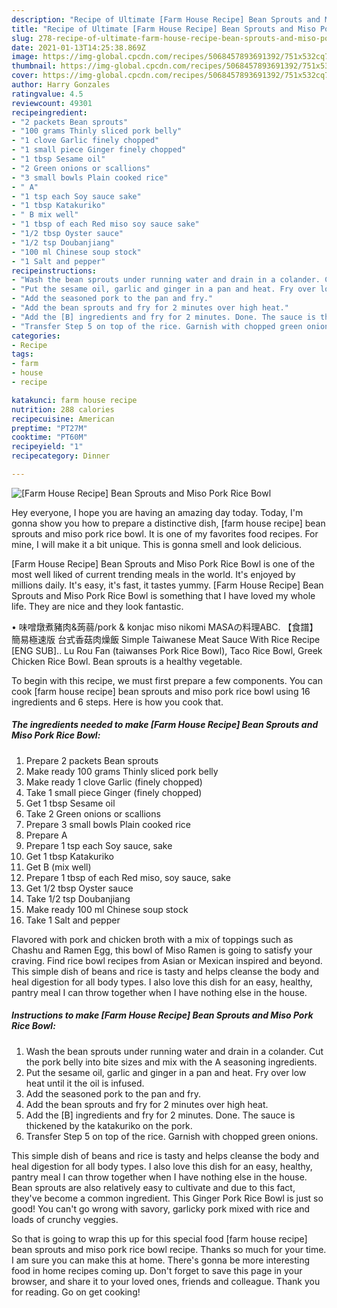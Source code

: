 ```yaml
---
description: "Recipe of Ultimate [Farm House Recipe] Bean Sprouts and Miso Pork Rice Bowl"
title: "Recipe of Ultimate [Farm House Recipe] Bean Sprouts and Miso Pork Rice Bowl"
slug: 278-recipe-of-ultimate-farm-house-recipe-bean-sprouts-and-miso-pork-rice-bowl
date: 2021-01-13T14:25:38.869Z
image: https://img-global.cpcdn.com/recipes/5068457893691392/751x532cq70/farm-house-recipe-bean-sprouts-and-miso-pork-rice-bowl-recipe-main-photo.jpg
thumbnail: https://img-global.cpcdn.com/recipes/5068457893691392/751x532cq70/farm-house-recipe-bean-sprouts-and-miso-pork-rice-bowl-recipe-main-photo.jpg
cover: https://img-global.cpcdn.com/recipes/5068457893691392/751x532cq70/farm-house-recipe-bean-sprouts-and-miso-pork-rice-bowl-recipe-main-photo.jpg
author: Harry Gonzales
ratingvalue: 4.5
reviewcount: 49301
recipeingredient:
- "2 packets Bean sprouts"
- "100 grams Thinly sliced pork belly"
- "1 clove Garlic finely chopped"
- "1 small piece Ginger finely chopped"
- "1 tbsp Sesame oil"
- "2 Green onions or scallions"
- "3 small bowls Plain cooked rice"
- " A"
- "1 tsp each Soy sauce sake"
- "1 tbsp Katakuriko"
- " B mix well"
- "1 tbsp of each Red miso soy sauce sake"
- "1/2 tbsp Oyster sauce"
- "1/2 tsp Doubanjiang"
- "100 ml Chinese soup stock"
- "1 Salt and pepper"
recipeinstructions:
- "Wash the bean sprouts under running water and drain in a colander. Cut the pork belly into bite sizes and mix with the A seasoning ingredients."
- "Put the sesame oil, garlic and ginger in a pan and heat. Fry over low heat until it the oil is infused."
- "Add the seasoned pork to the pan and fry."
- "Add the bean sprouts and fry for 2 minutes over high heat."
- "Add the [B] ingredients and fry for 2 minutes. Done. The sauce is thickened by the katakuriko on the pork."
- "Transfer Step 5 on top of the rice. Garnish with chopped green onions."
categories:
- Recipe
tags:
- farm
- house
- recipe

katakunci: farm house recipe 
nutrition: 288 calories
recipecuisine: American
preptime: "PT27M"
cooktime: "PT60M"
recipeyield: "1"
recipecategory: Dinner

---
```



![[Farm House Recipe] Bean Sprouts and Miso Pork Rice Bowl](https://img-global.cpcdn.com/recipes/5068457893691392/751x532cq70/farm-house-recipe-bean-sprouts-and-miso-pork-rice-bowl-recipe-main-photo.jpg)

Hey everyone, I hope you are having an amazing day today. Today, I'm gonna show you how to prepare a distinctive dish, [farm house recipe] bean sprouts and miso pork rice bowl. It is one of my favorites food recipes. For mine, I will make it a bit unique. This is gonna smell and look delicious.

[Farm House Recipe] Bean Sprouts and Miso Pork Rice Bowl is one of the most well liked of current trending meals in the world. It's enjoyed by millions daily. It's easy, it's fast, it tastes yummy. [Farm House Recipe] Bean Sprouts and Miso Pork Rice Bowl is something that I have loved my whole life. They are nice and they look fantastic.

• 味噌燉煮豬肉&amp;蒟蒻/pork &amp; konjac miso nikomi MASAの料理ABC. 【食譜】簡易極速版 台式香菇肉燥飯 Simple Taiwanese Meat Sauce With Rice Recipe [ENG SUB].. Lu Rou Fan (taiwanses Pork Rice Bowl), Taco Rice Bowl, Greek Chicken Rice Bowl. Bean sprouts is a healthy vegetable.


To begin with this recipe, we must first prepare a few components. You can cook [farm house recipe] bean sprouts and miso pork rice bowl using 16 ingredients and 6 steps. Here is how you cook that.

<!--inarticleads1-->

##### The ingredients needed to make [Farm House Recipe] Bean Sprouts and Miso Pork Rice Bowl:

1. Prepare 2 packets Bean sprouts
1. Make ready 100 grams Thinly sliced pork belly
1. Make ready 1 clove Garlic (finely chopped)
1. Take 1 small piece Ginger (finely chopped)
1. Get 1 tbsp Sesame oil
1. Take 2 Green onions or scallions
1. Prepare 3 small bowls Plain cooked rice
1. Prepare  A
1. Prepare 1 tsp each Soy sauce, sake
1. Get 1 tbsp Katakuriko
1. Get  B (mix well)
1. Prepare 1 tbsp of each Red miso, soy sauce, sake
1. Get 1/2 tbsp Oyster sauce
1. Take 1/2 tsp Doubanjiang
1. Make ready 100 ml Chinese soup stock
1. Take 1 Salt and pepper


Flavored with pork and chicken broth with a mix of toppings such as Chashu and Ramen Egg, this bowl of Miso Ramen is going to satisfy your craving. Find rice bowl recipes from Asian or Mexican inspired and beyond. This simple dish of beans and rice is tasty and helps cleanse the body and heal digestion for all body types. I also love this dish for an easy, healthy, pantry meal I can throw together when I have nothing else in the house. 

<!--inarticleads2-->

##### Instructions to make [Farm House Recipe] Bean Sprouts and Miso Pork Rice Bowl:

1. Wash the bean sprouts under running water and drain in a colander. Cut the pork belly into bite sizes and mix with the A seasoning ingredients.
1. Put the sesame oil, garlic and ginger in a pan and heat. Fry over low heat until it the oil is infused.
1. Add the seasoned pork to the pan and fry.
1. Add the bean sprouts and fry for 2 minutes over high heat.
1. Add the [B] ingredients and fry for 2 minutes. Done. The sauce is thickened by the katakuriko on the pork.
1. Transfer Step 5 on top of the rice. Garnish with chopped green onions.


This simple dish of beans and rice is tasty and helps cleanse the body and heal digestion for all body types. I also love this dish for an easy, healthy, pantry meal I can throw together when I have nothing else in the house. Bean sprouts are also relatively easy to cultivate and due to this fact, they&#39;ve become a common ingredient. This Ginger Pork Rice Bowl is just so good! You can&#39;t go wrong with savory, garlicky pork mixed with rice and loads of crunchy veggies. 

So that is going to wrap this up for this special food [farm house recipe] bean sprouts and miso pork rice bowl recipe. Thanks so much for your time. I am sure you can make this at home. There's gonna be more interesting food in home recipes coming up. Don't forget to save this page in your browser, and share it to your loved ones, friends and colleague. Thank you for reading. Go on get cooking!
